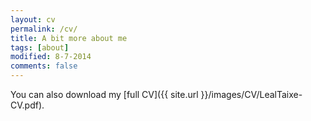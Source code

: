```yaml
---
layout: cv
permalink: /cv/
title: A bit more about me
tags: [about]
modified: 8-7-2014
comments: false
---
```


You can also download my [full CV]({{ site.url }}/images/CV/LealTaixe-CV.pdf).

